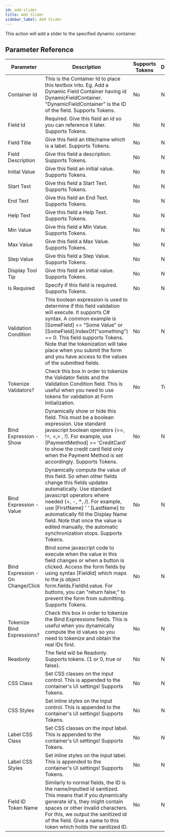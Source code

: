 ```yaml
---
id: add-slider
title: Add Slider
sidebar_label: Add Slider
---
```



This action will add a slider to the specified dynamic container.

## Parameter Reference
| Parameter | Description | Supports Tokens | Default |
| -- | -- | -- | -- |
| Container Id | This is the Container Id to place this textbox into. Eg. Add a Dynamic Field Container having id DynamicFieldContainer. "DynamicFieldContainer" is the ID of the field. Supports Tokens. | No | None |
| Field Id | Required. Give this field an id so you can reference it later. Supports Tokens. | No | None |
| Field Title | Give this field an title/name which is a label. Supports Tokens. | No | None |
| Field Description | Give this field a description. Supports Tokens. | No | None |
| Initial Value | Give this field an initial value. Supports Tokens. | No | None |
| Start Text | Give this field a Start Text. Supports Tokens. | No | None |
| End Text | Give this field an End Text. Supports Tokens. | No | None |
| Help Text | Give this field a Help Text. Supports Tokens. | No | None |
| Min Value | Give this field a Min Value. Supports Tokens. | No | None |
| Max Value | Give this field a Max Value. Supports Tokens. | No | None |
| Step Value | Give this field a Step Value. Supports Tokens. | No | None |
| Display Tool Tip | Give this field an initial value. Supports Tokens. | No | None |
| Is Required | Specify if this field is required. Supports Tokens. | No | None |
| Validation Condition | This boolean expression is used to determine if this field validation will execute. It supports C# syntax. A common example is [SomeField] == "Some Value" or [SomeField].IndexOf("something") == 0. This field supports Tokens. Note that the tokenization will take place when you submit the form and you have access to the values of the submitted fields. | No | None |
| Tokenize Validators? | Check this box in order to tokenize the Validator fields and the Validation Condition field. This is useful when you need to use tokens for validation at Form Initialization. | No | True |
| Bind Expression - Show | Dynamically show or hide this field. This must be a boolean expression. Use standard javascript boolean operators (==, !=, &#x3C;,&#x3E; , !). For example, use [PaymentMethod] == &#x27;CreditCard&#x27; to show the credit card field only when the Payment Method is set accordingly. Supports Tokens. | No | None |
| Bind Expression - Value | Dynamically compute the value of this field. So when other fields change this fields updates automatically. Use standard javascript operators where needed (+, -, *, /). For example, use [FirstName] &#x27; &#x27; [LastName] to automatically fill the Display Name field. Note that once the value is edited manually, the automatic synchronization stops. Supports Tokens. | No | None |
| Bind Expression - On Change/Click | Bind some javascript code to execute when the value in this field changes or when a button is clicked. Access the form fields by using syntax [FieldId] which maps to the js object form.fields.FieldId.value. For buttons, you can &#x22;return false;&#x22; to prevent the form from submitting. Supports Tokens. | No | None |
| Tokenize Bind Expressions? | Check this box in order to tokenize the Bind Expressions fields. This is useful when you dynamically compute the id values so you need to tokenize and obtain the real IDs first. | No | None |
| Readonly | The field will be Readonly. Supports tokens. (1 or 0, true or false). | No | None |
| CSS Class | Set CSS classes on the input control. This is appended to the container's UI settings! Supports Tokens. | No | None |
| CSS Styles | Set inline styles on the input control. This is appended to the container's UI settings! Supports Tokens. | No | None |
| Label CSS Class | Set CSS classes on the input label. This is appended to the container's UI settings! Supports Tokens. | No | None |
| Label CSS Styles | Set inline styles on the input label. This is appended to the container's UI settings! Supports Tokens. | No | None |
| Field ID Token Name | Similarly to normal fields, the ID is the name/inputted id sanitized. This means that if you dynamically generate id's, they might contain spaces or other invalid characters. For this, we output the sanitized id of the field. Give a name to this token which holds the sanitized ID. | No | None |
